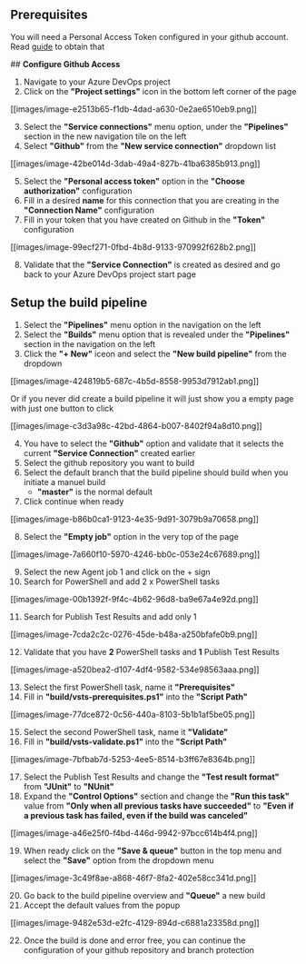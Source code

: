 ## **Prerequisites**
You will need a Personal Access Token configured in your github account. Read [guide](https://help.github.com/articles/creating-a-personal-access-token-for-the-command-line/) to obtain that

﻿## **Configure Github Access**
1. Navigate to your Azure DevOps project
2. Click on the **"Project settings"** icon in the bottom left corner of the page

[[images/image-e2513b65-f1db-4dad-a630-0e2ae6510eb9.png]]

3. Select the **"Service connections"** menu option, under the **"Pipelines"** section in the new navigation tile on the left
4. Select **"Github"** from the **"New service connection"** dropdown list

[[images/image-42be014d-3dab-49a4-827b-41ba6385b913.png]]

5. Select the **"Personal access token"** option in the **"Choose authorization"** configuration
6. Fill in a desired **name** for this connection that you are creating in the **"Connection Name"** configuration
7. Fill in your token that you have created on Github in the **"Token"** configuration

[[images/image-99ecf271-0fbd-4b8d-9133-970992f628b2.png]]

8. Validate that the **"Service Connection"** is created as desired and go back to your Azure DevOps project start page

## **Setup the build pipeline**

1. Select the **"Pipelines"** menu option in the navigation on the left
2. Select the **"Builds"** menu option that is revealed under the **"Pipelines"** section in the navigation on the left
3. Click the **"+ New"** iceon and select the **"New build pipeline"** from the dropdown

[[images/image-424819b5-687c-4b5d-8558-9953d7912ab1.png]]

Or if you never did create a build pipeline it will just show you a empty page with just one button to click

[[images/image-c3d3a98c-42bd-4864-b007-8402f94a8d10.png]]

4. You have to select the **"Github"** option and validate that it selects the current **"Service Connection"** created earlier
5. Select the github repository you want to build
6. Select the default branch that the build pipeline should build when you initiate a manuel build
    - **"master"** is the normal default
7. Click continue when ready

[[images/image-b86b0ca1-9123-4e35-9d91-3079b9a70658.png]]

8. Select the **"Empty job"** option in the very top of the page

[[images/image-7a660f10-5970-4246-bb0c-053e24c67689.png]]

9. Select the new Agent job 1 and click on the + sign
10. Search for PowerShell and add 2 x PowerShell tasks

[[images/image-00b1392f-9f4c-4b62-96d8-ba9e67a4e92d.png]]

11. Search for Publish Test Results and add only 1

[[images/image-7cda2c2c-0276-45de-b48a-a250bfafe0b9.png]]

12. Validate that you have **2** PowerShell tasks and **1** Publish Test Results

[[images/image-a520bea2-d107-4df4-9582-534e98563aaa.png]]

13. Select the first PowerShell task, name it **"Prerequisites"**
14. Fill in **"build/vsts-prerequisites.ps1"** into the **"Script Path"**

[[images/image-77dce872-0c56-440a-8103-5b1b1af5be05.png]]

15. Select the second PowerShell task, name it **"Validate"**
16. Fill in **"build/vsts-validate.ps1"** into the **"Script Path"**

[[images/image-7bfbab7d-5253-4ee5-8514-b3ff67e8364b.png]]

17. Select the Publish Test Results and change the **"Test result format"** from **"JUnit"** to **"NUnit"**
18. Expand the **"Control Options"** section and change the **"Run this task"** value from **"Only when all previous tasks have succeeded"** to **"Even if a previous task has failed, even if the build was canceled"**

[[images/image-a46e25f0-f4bd-446d-9942-97bcc614b4f4.png]]

19. When ready click on the **"Save & queue"** button in the top menu and select the **"Save"** option from the dropdown menu

[[images/image-3c49f8ae-a868-46f7-8fa2-402e58cc341d.png]]

20. Go back to the build pipeline overview and **"Queue"** a new build
21. Accept the default values from the popup

[[images/image-9482e53d-e2fc-4129-894d-c6881a23358d.png]]

22. Once the build is done and error free, you can continue the configuration of your github repository and branch protection